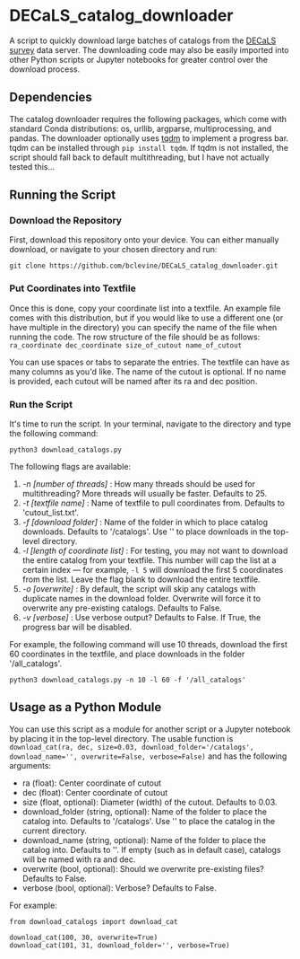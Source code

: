 # DECaLS_catalog_downloader
A script to quickly download large batches of catalogs from the [DECaLS survey](https://www.legacysurvey.org/dr9/description/) data server. The downloading code may also be easily imported into other Python scripts or Jupyter notebooks for greater control over the download process.

## Dependencies 
The catalog downloader requires the following packages, which come with standard Conda distributions: os, urllib, argparse, multiprocessing, and pandas.
The downloader optionally uses [tqdm](https://github.com/tqdm/tqdm) to implement a progress bar. tqdm can be installed through `pip install tqdm`. If tqdm is not installed, the script should fall back to default multithreading, but I have not actually tested this...

## Running the Script
### Download the Repository
First, download this repository onto your device. You can either manually download, or navigate to your chosen directory and run:

```
git clone https://github.com/bclevine/DECaLS_catalog_downloader.git
```

### Put Coordinates into Textfile
Once this is done, copy your coordinate list into a textfile. An example file comes with this distribution, but if you would like to use a different one (or have multiple in the directory) you can specify the name of the file when running the code. The row structure of the file should be as follows: `ra_coordinate dec_coordinate size_of_cutout name_of_cutout`

You can use spaces or tabs to separate the entries. The textfile can have as many columns as you'd like. The name of the cutout is optional. If no name is provided, each cutout will be named after its ra and dec position. 

### Run the Script
It's time to run the script. In your terminal, navigate to the directory and type the following command:

```
python3 download_catalogs.py
```

The following flags are available:
1. *-n [number of threads]* : How many threads should be used for multithreading? More threads will usually be faster. Defaults to 25.
2. *-t [textfile name]* : Name of textfile to pull coordinates from. Defaults to 'cutout_list.txt'.
3. *-f [download folder]* : Name of the folder in which to place catalog downloads. Defaults to '/catalogs'. Use '' to place downloads in the top-level directory.
4. *-l [length of coordinate list]* : For testing, you may not want to download the entire catalog from your textfile. This number will cap the list at a certain index — for example, `-l 5` will download the first 5 coordinates from the list. Leave the flag blank to download the entire textfile.
5. *-o [overwrite]* : By default, the script will skip any catalogs with duplicate names in the download folder. Overwrite will force it to overwrite any pre-existing catalogs. Defaults to False.
6. *-v [verbose]* : Use verbose output? Defaults to False. If True, the progress bar will be disabled.

For example, the following command will use 10 threads, download the first 60 coordinates in the textfile, and place downloads in the folder '/all_catalogs'.

```
python3 download_catalogs.py -n 10 -l 60 -f '/all_catalogs'
```

## Usage as a Python Module
You can use this script as a module for another script or a Jupyter notebook by placing it in the top-level directory. The usable function is `download_cat(ra, dec, size=0.03, download_folder='/catalogs', download_name='', overwrite=False, verbose=False)` and has the following arguments:

* ra (float): Center coordinate of cutout
* dec (float): Center coordinate of cutout
* size (float, optional): Diameter (width) of the cutout. Defaults to 0.03.
* download_folder (string, optional): Name of the folder to place the catalog into. Defaults to '/catalogs'. Use '' to place the catalog in the current directory.
* download_name (string, optional): Name of the folder to place the catalog into. Defaults to ''. If empty (such as in default case), catalogs will be named with ra and dec.
* overwrite (bool, optional): Should we overwrite pre-existing files? Defaults to False.
* verbose (bool, optional): Verbose? Defaults to False.

For example:

```
from download_catalogs import download_cat

download_cat(100, 30, overwrite=True)
download_cat(101, 31, download_folder='', verbose=True)
```
